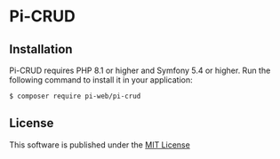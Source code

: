 Pi-CRUD
=========

Installation
------------
Pi-CRUD requires PHP 8.1 or higher and Symfony 5.4 or higher.
Run the following command to install it in your application:

```
$ composer require pi-web/pi-crud
```

License
-------
This software is published under the [MIT License](LICENSE.md)